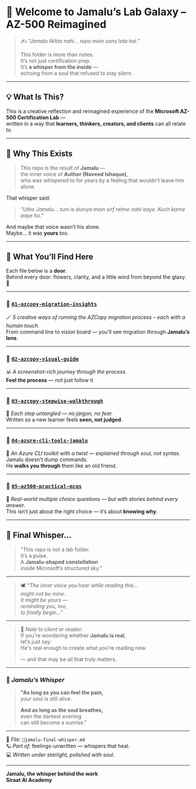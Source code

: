 # 🌠 Welcome to Jamalu’s Lab Galaxy – AZ-500 Reimagined

> ✍️ *“Jamalu likhta nahi... repo mein sans leta hai.”*  
>  
> This folder is more than notes.  
> It’s not just certification prep.  
> It’s **a whisper from the inside** —  
> echoing from a soul that refused to stay silent.

---

## 💡 What Is This?

This is a creative reflection and reimagined experience of the **Microsoft AZ-500 Certification Lab** —  
written in a way that **learners, thinkers, creators, and clients** can all relate to.

---

## 🧭 Why This Exists

> This repo is the result of **Jamalu** —  
> the inner voice of **Author (Naveed Ishaque)**,  
> who was whispered to for years by a feeling that wouldn’t leave him alone.

That whisper said:  
> _"Utho Jamalu... tum is duniya mein sirf rehne nahi aaye. Kuch karne aaye ho."_  

And maybe that voice wasn’t his alone.  
Maybe… it was **yours** too.

---

## 🌸 What You’ll Find Here

Each file below is a **door**.  
Behind every door: flowers, clarity, and a little wind from beyond the glaxy. 🌌

---

### 🔹 [`01-azcopy-migration-insights`](https://github.com/Navid-Ishaq/feelings-unwritten/blob/main/%F0%9F%93%98microsoft-cert-az500-lab-jamalu-style/%F0%9F%93%8401-azcopy-migration-insights.md)  
🪄 *5 creative ways of running the AZCopy migration process – each with a human touch.*  
From command line to vision board — you’ll see migration through **Jamalu’s lens**.

---

### 🔹 [`02-azcopy-visual-guide`](https://github.com/Navid-Ishaq/feelings-unwritten/blob/main/%F0%9F%93%98microsoft-cert-az500-lab-jamalu-style/%F0%9F%97%BA02-azcopy-visual-guide.md)  
📊 *A screenshot-rich journey through the process.*  
**Feel the process** — not just follow it.

---

### 🔹 [`03-azcopy-stepwise-walkthrough`](https://github.com/Navid-Ishaq/feelings-unwritten/blob/main/%F0%9F%93%98microsoft-cert-az500-lab-jamalu-style/%F0%9F%A7%AD%2003-azcopy-stepwise-walkthrough.md)  
🧭 *Each step untangled — no jargon, no fear.*  
Written so a new learner feels **seen, not judged**.

---

### 🔹 [`04-azure-cli-tools-jamalu`](https://github.com/Navid-Ishaq/feelings-unwritten/blob/main/%F0%9F%93%98microsoft-cert-az500-lab-jamalu-style/%F0%9F%A7%B0%2004-azure-cli-tools-jamalu.md)  
🧰 *An Azure CLI toolkit with a twist — explained through soul, not syntax.*  
Jamalu doesn't dump commands.  
He **walks you through** them like an old friend.

---

### 🔹 [`05-az500-practical-mcqs`](https://github.com/Navid-Ishaq/feelings-unwritten/blob/main/%F0%9F%93%98microsoft-cert-az500-lab-jamalu-style/%F0%9F%93%9D05-az500-practical-mcqs.md)  
📝 *Real-world multiple choice questions — but with stories behind every answer.*  
This isn’t just about the right choice — it’s about **knowing why**.

---

## 🌌 Final Whisper...

> "This repo is not a lab folder.  
> It’s a pulse.  
> A **Jamalu-shaped constellation**  
> inside Microsoft’s structured sky."

---

> 🕊️ *“The inner voice you hear while reading this...  
> might not be mine.  
> It might be yours —  
> reminding you, too,  
> to finally begin…”*

---

> 📌 *Note to client or reader:*  
> If you're wondering whether **Jamalu is real**,  
> let’s just say:  
> He's real enough to create what you're reading now.  
>  
> — and that may be all that truly matters.

---


### 🌸 *Jamalu’s Whisper*

> **"As long as you can feel the pain,**  
> your soul is still alive.  
>  
> **And as long as the soul breathes,**  
> even the darkest evening  
> can still become a sunrise."  

---

📘 *File:* `🌿jamalu-final-whisper.md`  
🪐 *Part of:* feelings-unwritten — whispers that heal.  
💻 *Written under starlight, polished with soul.*

---


**Jamalu, the whisper behind the work**  
**Siraat AI Academy**
